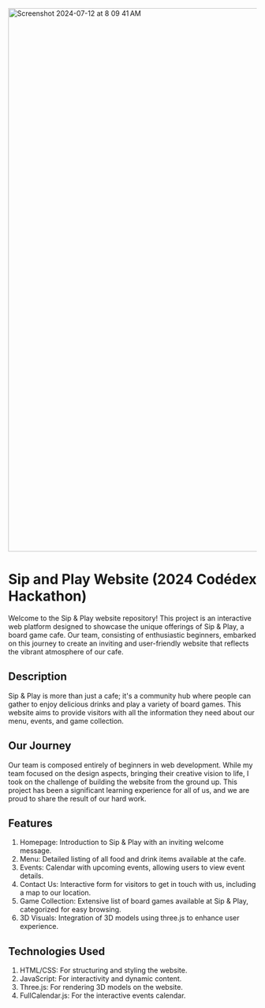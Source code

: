 <img width="1099" alt="Screenshot 2024-07-12 at 8 09 41 AM" src="https://github.com/user-attachments/assets/05060358-d393-46f3-85cf-005f6b1b049f">

# Sip and Play Website (2024 Codédex Hackathon)
Welcome to the Sip & Play website repository! This project is an interactive web platform designed to showcase the unique offerings of Sip & Play, a board game cafe. Our team, consisting of enthusiastic beginners, embarked on this journey to create an inviting and user-friendly website that reflects the vibrant atmosphere of our cafe.

## Description
Sip & Play is more than just a cafe; it's a community hub where people can gather to enjoy delicious drinks and play a variety of board games. This website aims to provide visitors with all the information they need about our menu, events, and game collection.

## Our Journey
Our team is composed entirely of beginners in web development. While my team focused on the design aspects, bringing their creative vision to life, I took on the challenge of building the website from the ground up. This project has been a significant learning experience for all of us, and we are proud to share the result of our hard work.

## Features
1. Homepage: Introduction to Sip & Play with an inviting welcome message.
2. Menu: Detailed listing of all food and drink items available at the cafe.
3. Events: Calendar with upcoming events, allowing users to view event details.
4. Contact Us: Interactive form for visitors to get in touch with us, including a map to our location.
5. Game Collection: Extensive list of board games available at Sip & Play, categorized for easy browsing.
6. 3D Visuals: Integration of 3D models using three.js to enhance user experience.

## Technologies Used
1. HTML/CSS: For structuring and styling the website.
2. JavaScript: For interactivity and dynamic content.
3. Three.js: For rendering 3D models on the website.
4. FullCalendar.js: For the interactive events calendar.
